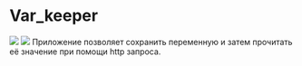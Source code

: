 # Var_keeper
![](https://github.com/RuslanO2004/var_keeper/actions/workflows/staging.yml) ![](https://img.shields.io/docker/v/ruslano2004/var_keeper?label=build%20for%20commit&sort=date)
Приложение позволяет сохранить переменную и затем прочитать её значение при помощи http запроса.
